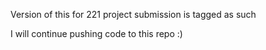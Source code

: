 Version of this for 221 project submission is tagged as such

I will continue pushing code to this repo :)
